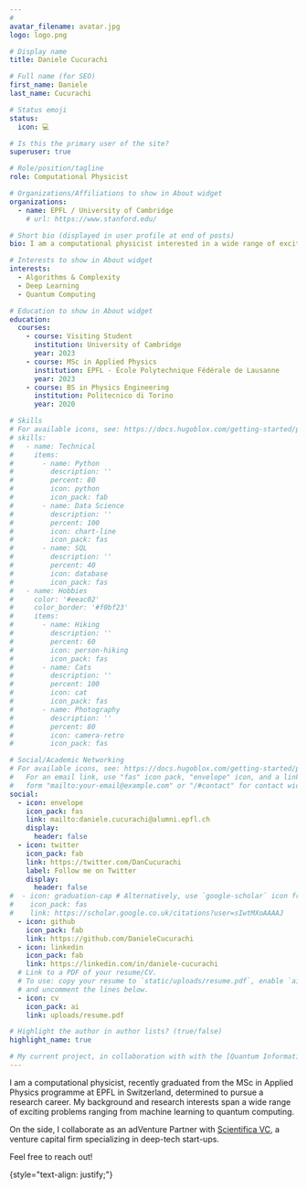 ```yaml
---
#
avatar_filename: avatar.jpg
logo: logo.png

# Display name
title: Daniele Cucurachi

# Full name (for SEO)
first_name: Daniele
last_name: Cucurachi

# Status emoji
status:
  icon: 💻

# Is this the primary user of the site?
superuser: true

# Role/position/tagline
role: Computational Physicist

# Organizations/Affiliations to show in About widget
organizations:
  - name: EPFL / University of Cambridge
    # url: https://www.stanford.edu/

# Short bio (displayed in user profile at end of posts)
bio: I am a computational physicist interested in a wide range of exciting problems ranging from machine learning to quantum computing. On the side, I collaborate with [Scientifica VC](https://scientifica.vc/#/en/home), a venture capital firm specializing in deep-tech start-ups.

# Interests to show in About widget
interests:
  - Algorithms & Complexity
  - Deep Learning
  - Quantum Computing

# Education to show in About widget
education:
  courses:
    - course: Visiting Student
      institution: University of Cambridge
      year: 2023
    - course: MSc in Applied Physics
      institution: EPFL - École Polytechnique Fédérale de Lausanne
      year: 2023
    - course: BS in Physics Engineering
      institution: Politecnico di Torino
      year: 2020

# Skills
# For available icons, see: https://docs.hugoblox.com/getting-started/page-builder/#icons
# skills:
#   - name: Technical
#     items:
#       - name: Python
#         description: ''
#         percent: 80
#         icon: python
#         icon_pack: fab
#       - name: Data Science
#         description: ''
#         percent: 100
#         icon: chart-line
#         icon_pack: fas
#       - name: SQL
#         description: ''
#         percent: 40
#         icon: database
#         icon_pack: fas
#   - name: Hobbies
#     color: '#eeac02'
#     color_border: '#f0bf23'
#     items:
#       - name: Hiking
#         description: ''
#         percent: 60
#         icon: person-hiking
#         icon_pack: fas
#       - name: Cats
#         description: ''
#         percent: 100
#         icon: cat
#         icon_pack: fas
#       - name: Photography
#         description: ''
#         percent: 80
#         icon: camera-retro
#         icon_pack: fas

# Social/Academic Networking
# For available icons, see: https://docs.hugoblox.com/getting-started/page-builder/#icons
#   For an email link, use "fas" icon pack, "envelope" icon, and a link in the
#   form "mailto:your-email@example.com" or "/#contact" for contact widget.
social:
  - icon: envelope
    icon_pack: fas
    link: mailto:daniele.cucurachi@alumni.epfl.ch
    display:
      header: false
  - icon: twitter
    icon_pack: fab
    link: https://twitter.com/DanCucurachi
    label: Follow me on Twitter
    display:
      header: false
#  - icon: graduation-cap # Alternatively, use `google-scholar` icon from `ai` icon pack
#    icon_pack: fas
#    link: https://scholar.google.co.uk/citations?user=sIwtMXoAAAAJ
  - icon: github
    icon_pack: fab
    link: https://github.com/DanieleCucurachi
  - icon: linkedin
    icon_pack: fab
    link: https://linkedin.com/in/daniele-cucurachi
  # Link to a PDF of your resume/CV.
  # To use: copy your resume to `static/uploads/resume.pdf`, enable `ai` icons in `params.yaml`,
  # and uncomment the lines below.
  - icon: cv
    icon_pack: ai
    link: uploads/resume.pdf

# Highlight the author in author lists? (true/false)
highlight_name: true

# My current project, in collaboration with with the [Quantum Information Group](https://www.qi.phy.cam.ac.uk/) at the University of Cambridge, focuses on the development of a quantum algorithm for optimizing quantum proposal distributions in quantum Markov chain Monte Carlo.
---
```


I am a computational physicist, recently graduated from the MSc in Applied Physics programme at EPFL in Switzerland, determined to pursue a research career. My background and research interests span a wide range of exciting problems ranging from machine learning to quantum computing.

On the side, I collaborate as an adVenture Partner with [Scientifica VC](https://scientifica.vc/#/en/home), a venture capital firm specializing in deep-tech start-ups.

Feel free to reach out!

{style="text-align: justify;"}
